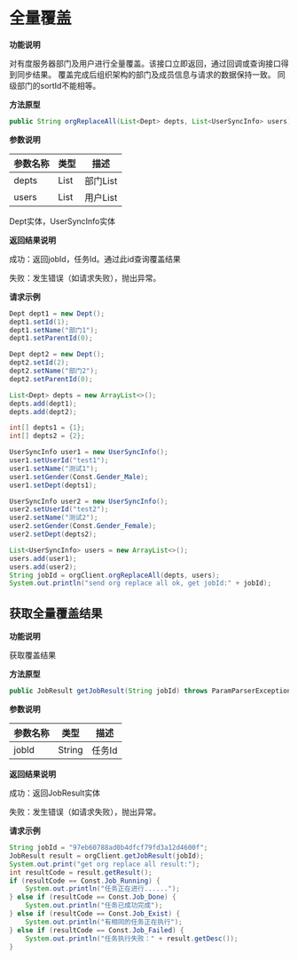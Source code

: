 # 全量覆盖

**功能说明**

对有度服务器部门及用户进行全量覆盖。该接口立即返回，通过回调或查询接口得到同步结果。 覆盖完成后组织架构的部门及成员信息与请求的数据保持一致。 同级部门的sortId不能相等。

**方法原型**

```java
public String orgReplaceAll(List<Dept> depts, List<UserSyncInfo> users) throws ParamParserException, AESCryptoException, HttpRequestException;
```

**参数说明**

| 参数名称 | 类型 | 描述     |
| -------- | ---- | -------- |
| depts    | List | 部门List |
| users    | List | 用户List |

Dept实体，UserSyncInfo实体

**返回结果说明**

成功：返回jobId，任务Id。通过此id查询覆盖结果

失败：发生错误（如请求失败），抛出异常。

**请求示例**

```java
Dept dept1 = new Dept();
dept1.setId(1);
dept1.setName("部门1");
dept1.setParentId(0);

Dept dept2 = new Dept();
dept2.setId(2);
dept2.setName("部门2");
dept2.setParentId(0);

List<Dept> depts = new ArrayList<>();
depts.add(dept1);
depts.add(dept2);

int[] depts1 = {1};
int[] depts2 = {2};

UserSyncInfo user1 = new UserSyncInfo();
user1.setUserId("test1");
user1.setName("测试1");
user1.setGender(Const.Gender_Male);
user1.setDept(depts1);

UserSyncInfo user2 = new UserSyncInfo();
user2.setUserId("test2");
user2.setName("测试2");
user2.setGender(Const.Gender_Female);
user2.setDept(depts2);

List<UserSyncInfo> users = new ArrayList<>();
users.add(user1);
users.add(user2);
String jobId = orgClient.orgReplaceAll(depts, users);
System.out.println("send org replace all ok, get jobId:" + jobId);
```

## 获取全量覆盖结果

**功能说明**

获取覆盖结果

**方法原型**

```java
public JobResult getJobResult(String jobId) throws ParamParserException, HttpRequestException, AESCryptoException;
```

**参数说明**

| 参数名称 | 类型   | 描述   |
| -------- | ------ | ------ |
| jobId    | String | 任务Id |

**返回结果说明**

成功：返回JobResult实体

失败：发生错误（如请求失败），抛出异常。

**请求示例**

```java
String jobId = "97eb60788ad0b4dfcf79fd3a12d4600f";
JobResult result = orgClient.getJobResult(jobId);
System.out.print("get org replace all result:");
int resultCode = result.getResult();
if (resultCode == Const.Job_Running) {
    System.out.println("任务正在进行......");
} else if (resultCode == Const.Job_Done) {
    System.out.println("任务已成功完成");
} else if (resultCode == Const.Job_Exist) {
    System.out.println("有相同的任务正在执行");
} else if (resultCode == Const.Job_Failed) {
    System.out.println("任务执行失败：" + result.getDesc());
}
```